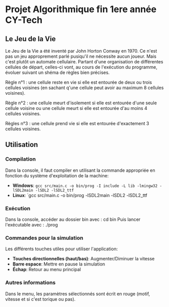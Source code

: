 # Projet Algorithmique fin 1ere année CY-Tech

## Le Jeu de la Vie

Le Jeu de la Vie a été inventé par John Horton Conway en 1970. Ce n'est pas un jeu approprement parlé pusiqu'il ne nécessite aucun joueur. Mais c'est plutôt un automate cellulaire. Partant d'une organisation de différentes cellules de départ, celles-ci vont, au cours de l'exécution du programme, évoluer suivant un shéma de règles bien précises.

Règle n°1 : une cellule reste en vie si elle est entourée de deux ou trois cellules voisines (en sachant q'une cellule peut avoir au maximum 8 cellules voisines).

Règle n°2 : une cellule meurt d'isolement si elle est entourée d'une seule cellule voisine ou une cellule meurt si elle est entourée d'au moins 4 cellules voisines.

Règles n°3 : une cellule prend vie si elle est entourée d'exactement 3 cellules voisines.

## Utilisation

### Compilation

Dans la console, il faut compiler en utilisant la commande appropriée en fonction du système d'exploitation de la machine:
* **Windows**: `gcc src/main.c -o bin/prog -I include -L lib -lmingw32 -lSDL2main -lSDL2 -lSDL2_ttf`
* **Linux**: `gcc src/main.c -o bin/prog -lSDL2main -lSDL2 -lSDL2_ttf  

### Exécution 

Dans la console, accéder au dossier bin avec : cd bin
Puis lancer l'exécutable avec : ./prog

### Commandes pour la simulation

Les différents touches utiles pour utiliser l'application:
* **Touches directionnelles (haut/bas)**: Augmenter/Diminuer la vitesse
* **Barre espace**: Mettre en pause la simulation
* **Échap**: Retour au menu principal

### Autres informations

Dans le menu, les paramètres sélectionnés sont écrit en rouge (motif, vitesse et si c'est torique ou pas).
